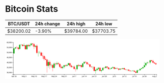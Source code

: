 # Bitcoin Stats

BTC/USDT|24h change|24h high|24h low|
|---|---|---|---|
|$38200.02|-3.90%|$39784.00|$37703.75|

<img src="./chart.svg">
